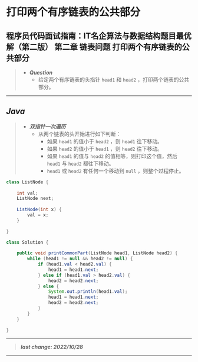 # 打印两个有序链表的公共部分

## 程序员代码面试指南：IT名企算法与数据结构题目最优解（第二版） 第二章 链表问题 打印两个有序链表的公共部分

> - ***Question***
>   - 给定两个有序链表的头指针 `head1` 和 `head2` ，打印两个链表的公共部分。

---

## *Java*

> - ***双指针一次遍历***
>   - 从两个链表的头开始进行如下判断：
>     - 如果 `head1` 的值小于 `head2` ，则 `head1` 往下移动。
>     - 如果 `head2` 的值小于 `head1` ，则 `head2` 往下移动。
>     - 如果 `head1` 的值与 `head2` 的值相等，则打印这个值，然后 `head1` 与 `head2` 都往下移动。
>     - `head1` 或 `head2` 有任何一个移动到 `null` ，则整个过程停止。

```java
class ListNode {
    
    int val;
    ListNode next;
    
    ListNode(int x) {
        val = x;
    }
    
}

class Solution {
    
    public void printCommonPart(ListNode head1, ListNode head2) {
        while (head1 != null && head2 != null) {
            if (head1.val < head2.val) {
                head1 = head1.next;
            } else if (head1.val > head2.val) {
                head2 = head2.next;
            } else {
                System.out.println(head1.val);
                head1 = head1.next;
                head2 = head2.next;
            }
        }
    }
    
}
```

---

> ***last change: 2022/10/28***

---
